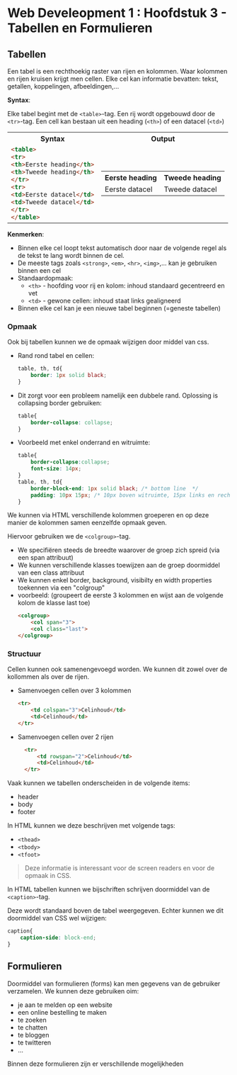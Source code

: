 # Web Develeopment 1 : Hoofdstuk 3 - Tabellen en Formulieren

## Tabellen

Een tabel is een rechthoekig raster van rijen en kolommen. Waar kolommen en rijen kruisen krijgt men cellen. Elke cel kan informatie bevatten: tekst, getallen, koppelingen, afbeeldingen,...

**Syntax**:

Elke tabel begint met de `<table>`-tag.
Een rij wordt opgebouwd door de `<tr>`-tag.
Een cell kan bestaan uit een heading (`<th>`) of een datacel (`<td>`)

<table>
<tr>
<th>Syntax</th>
<th>Output</th>
</tr>
<tr>
<td

```html
<table>
<tr>
<th>Eerste heading</th>
<th>Tweede heading</th>
</tr>
<tr>
<td>Eerste datacel</td>
<td>Tweede datacel</td>
</tr>
</table>
```

</td>
<td>

<table>
<tr>
<th>Eerste heading</th>
<th>Tweede heading</th>
</tr>
<tr>
<td>Eerste datacel</td>
<td>Tweede datacel</td>
</tr>
</table>

</td>
</tr>
</table>

**Kenmerken**:
- Binnen elke cel loopt tekst automatisch door naar de volgende regel als de tekst te lang wordt binnen de cel.
- De meeste tags zoals `<strong>`, `<em>`, `<hr>`, `<img>`,... kan je gebruiken binnen een cel
- Standaardopmaak:
    - `<th>` - hoofding voor rij en kolom: inhoud standaard gecentreerd en vet
    - `<td>` - gewone cellen: inhoud staat links gealigneerd
- Binnen elke cel kan je een nieuwe tabel beginnen (=geneste tabellen)

### Opmaak

Ook bij tabellen kunnen we de opmaak wijzigen door middel van css.

- Rand rond tabel en cellen:

    ```css
    table, th, td{
        border: 1px solid black;
    }
    ```

- Dit zorgt voor een probleem namelijk een dubbele rand. Oplossing is collapsing border gebruiken:

    ```css
    table{
        border-collapse: collapse;
    }
    ```
- Voorbeeld met enkel onderrand en witruimte:

    ```css
    table{
        border-collapse:collapse;
        font-size: 14px;
    }
    table, th, td{
        border-block-end: 1px solid black; /* bottom line  */
        padding: 10px 15px; /* 10px boven witruimte, 15px links en rechts  */
    }
    ```

We kunnen via HTML verschillende kolommen groeperen en op deze manier de kolommen samen eenzelfde opmaak geven.

Hiervoor gebruiken we de `<colgroup>`-tag.

- We specifiëren steeds de breedte waarover de groep zich spreid (via een span attribuut)
- We kunnen verschillende klasses toewijzen aan de groep doormiddel van een class attribuut
- We kunnen enkel border, background, visibilty en width properties toekennen via een "colgroup"
- voorbeeld: (groupeert de eerste 3 kolommen en wijst aan de volgende kolom de klasse last toe)
    ```html
    <colgroup>
        <col span="3">
        <col class="last">
    </colgroup>
    ```

### Structuur

Cellen kunnen ook samenengevoegd worden. We kunnen dit zowel over de kollommen als over de rijen.

- Samenvoegen cellen over 3 kolommen

    ```html
    <tr>
        <td colspan="3">Celinhoud</td>
        <td>Celinhoud</td>
    </tr>
    ```
- Samenvoegen cellen over 2 rijen

  ```html
    <tr>
        <td rowspan="2">Celinhoud</td>
        <td>Celinhoud</td>
    </tr>
    ```

Vaak kunnen we tabellen onderscheiden in de volgende items:

- header
- body
- footer

In HTML kunnen we deze beschrijven met volgende tags:

- `<thead>`
- `<tbody>`
- `<tfoot>`

> Deze informatie is interessant voor de screen readers en voor de opmaak in CSS.

In HTML tabellen kunnen we bijschriften schrijven doormiddel van de `<caption>`-tag. 

Deze wordt standaard boven de tabel weergegeven. Echter kunnen we dit doormiddel van CSS wel wijzigen:

```css
caption{
    caption-side: block-end;
}
```

## Formulieren

Doormiddel van formulieren (forms) kan men gegevens van de gebruiker verzamelen. We kunnen deze gebruiken oim:

- je aan te melden op een website
- een online bestelling te maken
- te zoeken
- te chatten
- te bloggen
- te twitteren
- ...

Binnen deze formulieren zijn er verschillende mogelijkheden